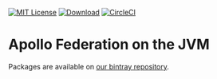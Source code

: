 [![MIT License](https://img.shields.io/github/license/apollographql/federation-jvm.svg)](LICENSE)
[![Download](https://api.bintray.com/packages/apollographql/maven/federation-jvm/images/download.svg)](https://bintray.com/apollographql/maven/federation-jvm/_latestVersion)
[![CircleCI](https://circleci.com/gh/apollographql/federation-jvm.svg?style=svg&circle-token=06a108f8cf15baf0a55228c9836cc25ee0aa5a50)](https://circleci.com/gh/apollographql/federation-jvm)

# Apollo Federation on the JVM

Packages are available on [our bintray repository](https://bintray.com/apollographql/maven/federation-jvm).
